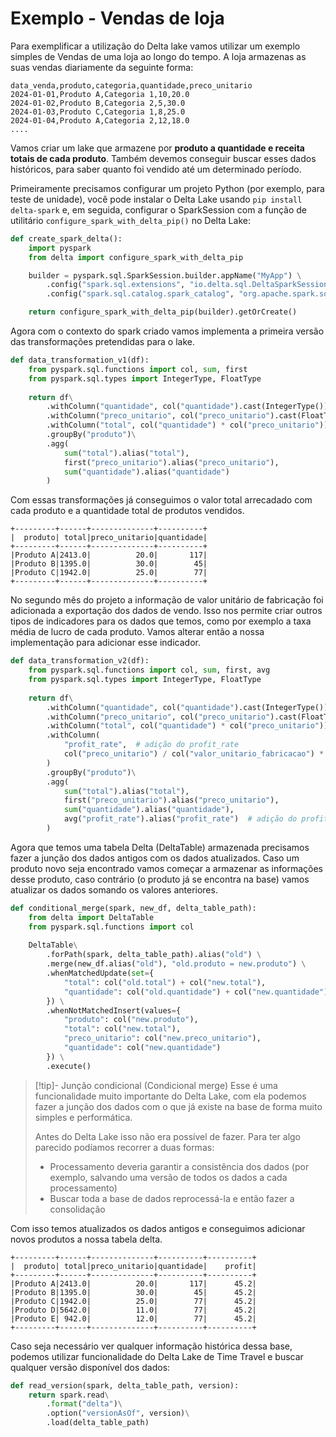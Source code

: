 # Exemplo - Vendas de loja

Para exemplificar a utilização do Delta lake vamos utilizar um exemplo simples de Vendas de uma loja ao longo do tempo. A loja armazenas as suas vendas diariamente da seguinte forma:

```csv
data_venda,produto,categoria,quantidade,preco_unitario
2024-01-01,Produto A,Categoria 1,10,20.0
2024-01-02,Produto B,Categoria 2,5,30.0
2024-01-03,Produto C,Categoria 1,8,25.0
2024-01-04,Produto A,Categoria 2,12,18.0
....
```

Vamos criar um lake que armazene por **produto a quantidade e receita totais de cada produto**. Também devemos conseguir buscar esses dados históricos, para saber quanto foi vendido até um determinado período.

Primeiramente precisamos configurar um projeto Python (por exemplo, para teste de unidade), você pode instalar o Delta Lake usando `pip install delta-spark` e, em seguida, configurar o SparkSession com a função de utilitário `configure_spark_with_delta_pip()` no Delta Lake:

```python
def create_spark_delta():
    import pyspark
    from delta import configure_spark_with_delta_pip

    builder = pyspark.sql.SparkSession.builder.appName("MyApp") \
        .config("spark.sql.extensions", "io.delta.sql.DeltaSparkSessionExtension") \
        .config("spark.sql.catalog.spark_catalog", "org.apache.spark.sql.delta.catalog.DeltaCatalog")

    return configure_spark_with_delta_pip(builder).getOrCreate()
```

Agora com o contexto do spark criado vamos implementa a primeira versão das transformações pretendidas para o lake.

```python
def data_transformation_v1(df):
    from pyspark.sql.functions import col, sum, first
    from pyspark.sql.types import IntegerType, FloatType
  
    return df\
        .withColumn("quantidade", col("quantidade").cast(IntegerType()))\
        .withColumn("preco_unitario", col("preco_unitario").cast(FloatType()))\
        .withColumn("total", col("quantidade") * col("preco_unitario"))\
        .groupBy("produto")\
        .agg(
            sum("total").alias("total"),
            first("preco_unitario").alias("preco_unitario"),
            sum("quantidade").alias("quantidade")
        )
```

Com essas transformações já conseguimos o valor total arrecadado com cada produto e a quantidade total de produtos vendidos.

```
+---------+------+--------------+----------+ 
|  produto| total|preco_unitario|quantidade| 
+---------+------+--------------+----------+ 
|Produto A|2413.0|          20.0|       117| 
|Produto B|1395.0|          30.0|        45| 
|Produto C|1942.0|          25.0|        77| 
+---------+------+--------------+----------+
```

No segundo mês do projeto a informação de valor unitário de fabricação foi adicionada a exportação dos dados de vendo. Isso nos permite criar outros tipos de indicadores para os dados que temos, como por exemplo a taxa média de lucro de cada produto. Vamos alterar então a nossa implementação para adicionar esse indicador.

```python
def data_transformation_v2(df):
    from pyspark.sql.functions import col, sum, first, avg
    from pyspark.sql.types import IntegerType, FloatType
  
    return df\
        .withColumn("quantidade", col("quantidade").cast(IntegerType()))\
        .withColumn("preco_unitario", col("preco_unitario").cast(FloatType()))\
        .withColumn("total", col("quantidade") * col("preco_unitario"))\
        .withColumn(
            "profit_rate",  # adição do profit_rate
            col("preco_unitario") / col("valor_unitario_fabricacao") * 100.0 - 100.0
        )
        .groupBy("produto")\
        .agg(
            sum("total").alias("total"),
            first("preco_unitario").alias("preco_unitario"),
            sum("quantidade").alias("quantidade"),
            avg("profit_rate").alias("profit_rate")  # adição do profit_rate
        )
```

Agora que temos uma tabela Delta (DeltaTable) armazenada precisamos fazer a junção dos dados antigos com os dados atualizados. Caso um produto novo seja encontrado vamos começar a armazenar as informações desse produto, caso contrário (o produto já se encontra na base) vamos atualizar os dados somando os valores anteriores.

```python
def conditional_merge(spark, new_df, delta_table_path):
    from delta import DeltaTable
    from pyspark.sql.functions import col
  
    DeltaTable\
        .forPath(spark, delta_table_path).alias("old") \
        .merge(new_df.alias("old"), "old.produto = new.produto") \
        .whenMatchedUpdate(set={
            "total": col("old.total") + col("new.total"),
            "quantidade": col("old.quantidade") + col("new.quantidade")
        }) \
        .whenNotMatchedInsert(values={
            "produto": col("new.produto"),
            "total": col("new.total"),
            "preco_unitario": col("new.preco_unitario"),
            "quantidade": col("new.quantidade")
        }) \
        .execute()
```

> [!tip]- Junção condicional (Condicional merge)
> Esse é uma funcionalidade muito importante do Delta Lake, com ela podemos fazer a junção dos dados com o que já existe na base de forma muito simples e performática.
> 
> Antes do Delta Lake isso não era possível de fazer. Para ter algo parecido podíamos recorrer a duas formas: 
>-  Processamento deveria garantir a consistência dos dados (por exemplo, salvando uma versão de todos os dados a cada processamento)
>- Buscar toda a base de dados reprocessá-la e então fazer a consolidação

Com isso temos atualizados os dados antigos e conseguimos adicionar novos produtos a nossa tabela delta.

```
+---------+------+--------------+----------+----------+
|  produto| total|preco_unitario|quantidade|    profit|
+---------+------+--------------+----------+----------+
|Produto A|2413.0|          20.0|       117|      45.2|
|Produto B|1395.0|          30.0|        45|      45.2|
|Produto C|1942.0|          25.0|        77|      45.2|
|Produto D|5642.0|          11.0|        77|      45.2|
|Produto E| 942.0|          12.0|        77|      45.2|
+---------+------+--------------+----------+----------+
```

Caso seja necessário ver qualquer informação histórica dessa base, podemos utilizar funcionalidade do Delta Lake de Time Travel e buscar qualquer versão disponível dos dados:

```python
def read_version(spark, delta_table_path, version):
    return spark.read\
        .format("delta")\
        .option("versionAsOf", version)\
        .load(delta_table_path)
```
